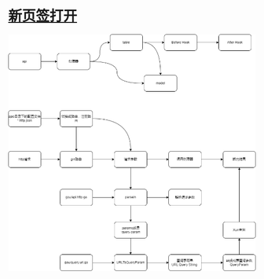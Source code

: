 # <a href="./png/yao_app_api%E8%AF%B7%E6%B1%82%E8%BF%87%E7%A8%8B.drawio.png" target="_blank">新页签打开</a>

![](./png/yao_app_api%E8%AF%B7%E6%B1%82%E8%BF%87%E7%A8%8B.drawio.png)
